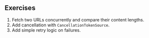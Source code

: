 ## Exercises
1) Fetch two URLs concurrently and compare their content lengths.
2) Add cancellation with `CancellationTokenSource`.
3) Add simple retry logic on failures.
